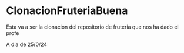 # ClonacionFruteriaBuena
Esta va a ser la clonacion del repositorio de fruteria que nos ha dado el profe

A dia de 25/0/24
